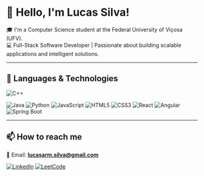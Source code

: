 # 👋 Hello, I'm Lucas Silva!  

🎓 I'm a Computer Science student at the Federal University of Viçosa (UFV).  
💻 Full-Stack Software Developer | Passionate about building scalable applications and intelligent solutions.  

---

## 🚀 Languages & Technologies  

![C++](https://img.shields.io/badge/C++-00599C?style=flat&logo=cplusplus&logoColor=white)

![Java](https://img.shields.io/badge/Java-007396?style=flat&logo=java&logoColor=white)
![Python](https://img.shields.io/badge/Python-3776AB?style=flat&logo=python&logoColor=white)
![JavaScript](https://img.shields.io/badge/JavaScript-F7DF1E?style=flat&logo=javascript&logoColor=black)
![HTML5](https://img.shields.io/badge/HTML5-E34F26?style=flat&logo=html5&logoColor=white)
![CSS3](https://img.shields.io/badge/CSS3-1572B6?style=flat&logo=css3&logoColor=white)
![React](https://img.shields.io/badge/React-20232A?style=flat&logo=react&logoColor=61DAFB)
![Angular](https://img.shields.io/badge/Angular-DD0031?style=flat&logo=angular&logoColor=white)
![Spring Boot](https://img.shields.io/badge/Spring%20Boot-6DB33F?style=flat&logo=springboot&logoColor=white)

---

## 📫 How to reach me  

📧 Email: **lucasarm.silva@gmail.com**  

[![LinkedIn](https://img.shields.io/badge/LinkedIn-0077B5?style=flat&logo=linkedin&logoColor=white)](https://www.linkedin.com/in/lucas-silva11/)
[![LeetCode](https://img.shields.io/badge/LeetCode-FFA116?style=flat&logo=leetcode&logoColor=white)](https://leetcode.com/u/lucas-silva23/)
